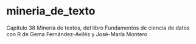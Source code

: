 # mineria_de_texto
Capítulo 38 Minería de textos, del libro Fundamentos de ciencia de datos con R de Gema Fernández-Avilés y José-María Montero
